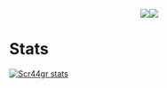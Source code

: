 <p align="center">
<img src="https://git.io/typing-svg"><img src="https://readme-typing-svg.herokuapp.com?font=Fira+Code&pause=1000&width=435&lines=Bienvenido+A+Mi+Perfil+Soy+Miguel-dh;Mondongo" />
</p>

# Stats
[![Scr44gr stats](https://github-readme-stats.vercel.app/api?username=Miguel-dh&count_private=true&theme=tokyonight)](https://github.com/anuraghazra/github-readme-stats)